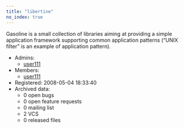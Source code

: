 ```yaml
---
title: "libertine"
no_index: true
---
```


Gasoline is a small collection of libraries aiming at providing a simple application framework supporting common application patterns (“UNIX filter” is an example of application pattern).


* Admins:
  * [user111](/users/user111)
* Members:
  * [user111](/users/user111)
* Registered: 2008-05-04 18:33:40
* Archived data:
  * 0 open bugs
  * 0 open feature requests
  * 0 mailing list
  * 2 VCS
  * 0 released files
